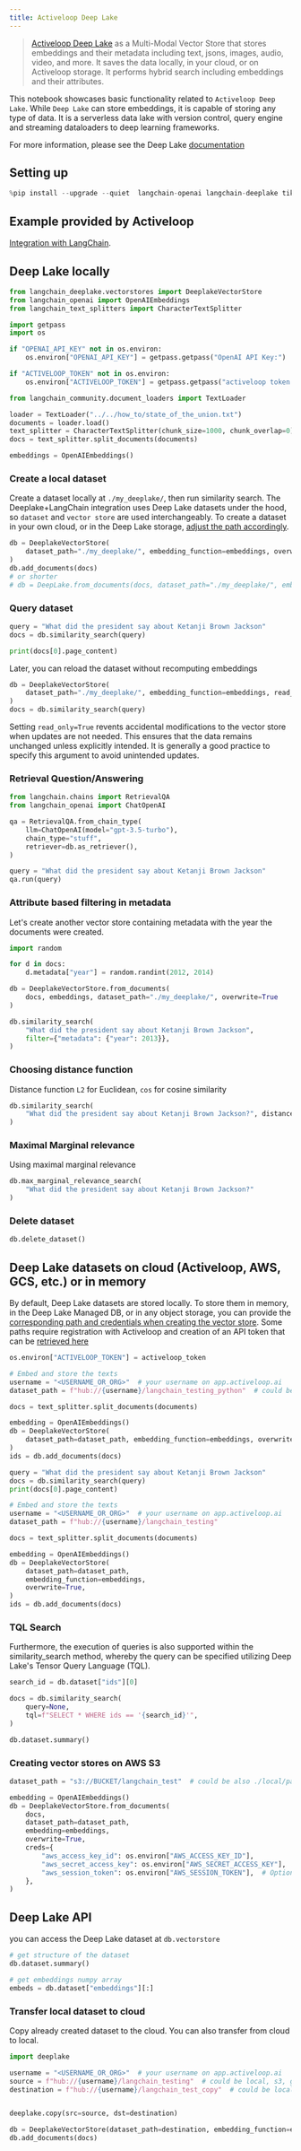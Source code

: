 ```yaml
---
title: Activeloop Deep Lake
---
```


>[Activeloop Deep Lake](https://docs.deeplake.ai/) as a Multi-Modal Vector Store that stores embeddings and their metadata including text, jsons, images, audio, video, and more. It saves the data locally, in your cloud, or on Activeloop storage. It performs hybrid search including embeddings and their attributes.

This notebook showcases basic functionality related to `Activeloop Deep Lake`. While `Deep Lake` can store embeddings, it is capable of storing any type of data. It is a serverless data lake with version control, query engine and streaming dataloaders to deep learning frameworks.  

For more information, please see the Deep Lake [documentation](https://docs.deeplake.ai/)

## Setting up


```python
%pip install --upgrade --quiet  langchain-openai langchain-deeplake tiktoken
```

## Example provided by Activeloop

[Integration with LangChain](https://docs.activeloop.ai/tutorials/vector-store/deep-lake-vector-store-in-langchain).


## Deep Lake locally


```python
from langchain_deeplake.vectorstores import DeeplakeVectorStore
from langchain_openai import OpenAIEmbeddings
from langchain_text_splitters import CharacterTextSplitter
```


```python
import getpass
import os

if "OPENAI_API_KEY" not in os.environ:
    os.environ["OPENAI_API_KEY"] = getpass.getpass("OpenAI API Key:")

if "ACTIVELOOP_TOKEN" not in os.environ:
    os.environ["ACTIVELOOP_TOKEN"] = getpass.getpass("activeloop token:")
```


```python
from langchain_community.document_loaders import TextLoader

loader = TextLoader("../../how_to/state_of_the_union.txt")
documents = loader.load()
text_splitter = CharacterTextSplitter(chunk_size=1000, chunk_overlap=0)
docs = text_splitter.split_documents(documents)

embeddings = OpenAIEmbeddings()
```

### Create a local dataset

Create a dataset locally at `./my_deeplake/`, then run similarity search. The Deeplake+LangChain integration uses Deep Lake datasets under the hood, so `dataset` and `vector store` are used interchangeably. To create a dataset in your own cloud, or in the Deep Lake storage, [adjust the path accordingly](https://docs.deeplake.ai/latest/getting-started/storage-and-creds/storage-options/).


```python
db = DeeplakeVectorStore(
    dataset_path="./my_deeplake/", embedding_function=embeddings, overwrite=True
)
db.add_documents(docs)
# or shorter
# db = DeepLake.from_documents(docs, dataset_path="./my_deeplake/", embedding_function=embeddings, overwrite=True)
```

### Query dataset


```python
query = "What did the president say about Ketanji Brown Jackson"
docs = db.similarity_search(query)
```


```python
print(docs[0].page_content)
```

Later, you can reload the dataset without recomputing embeddings


```python
db = DeeplakeVectorStore(
    dataset_path="./my_deeplake/", embedding_function=embeddings, read_only=True
)
docs = db.similarity_search(query)
```

Setting `read_only=True` revents accidental modifications to the vector store when updates are not needed. This ensures that the data remains unchanged unless explicitly intended. It is generally a good practice to specify this argument to avoid unintended updates.


### Retrieval Question/Answering


```python
from langchain.chains import RetrievalQA
from langchain_openai import ChatOpenAI

qa = RetrievalQA.from_chain_type(
    llm=ChatOpenAI(model="gpt-3.5-turbo"),
    chain_type="stuff",
    retriever=db.as_retriever(),
)
```


```python
query = "What did the president say about Ketanji Brown Jackson"
qa.run(query)
```

### Attribute based filtering in metadata

Let's create another vector store containing metadata with the year the documents were created.


```python
import random

for d in docs:
    d.metadata["year"] = random.randint(2012, 2014)

db = DeeplakeVectorStore.from_documents(
    docs, embeddings, dataset_path="./my_deeplake/", overwrite=True
)
```


```python
db.similarity_search(
    "What did the president say about Ketanji Brown Jackson",
    filter={"metadata": {"year": 2013}},
)
```

### Choosing distance function
Distance function `L2` for Euclidean, `cos` for cosine similarity



```python
db.similarity_search(
    "What did the president say about Ketanji Brown Jackson?", distance_metric="l2"
)
```

### Maximal Marginal relevance
Using maximal marginal relevance


```python
db.max_marginal_relevance_search(
    "What did the president say about Ketanji Brown Jackson?"
)
```

### Delete dataset


```python
db.delete_dataset()
```

## Deep Lake datasets on cloud (Activeloop, AWS, GCS, etc.) or in memory
By default, Deep Lake datasets are stored locally. To store them in memory, in the Deep Lake Managed DB, or in any object storage, you can provide the [corresponding path and credentials when creating the vector store](https://docs.deeplake.ai/latest/getting-started/storage-and-creds/storage-options/). Some paths require registration with Activeloop and creation of an API token that can be [retrieved here](https://app.activeloop.ai/)


```python
os.environ["ACTIVELOOP_TOKEN"] = activeloop_token
```


```python
# Embed and store the texts
username = "<USERNAME_OR_ORG>"  # your username on app.activeloop.ai
dataset_path = f"hub://{username}/langchain_testing_python"  # could be also ./local/path (much faster locally), s3://bucket/path/to/dataset, gcs://path/to/dataset, etc.

docs = text_splitter.split_documents(documents)

embedding = OpenAIEmbeddings()
db = DeeplakeVectorStore(
    dataset_path=dataset_path, embedding_function=embeddings, overwrite=True
)
ids = db.add_documents(docs)
```


```python
query = "What did the president say about Ketanji Brown Jackson"
docs = db.similarity_search(query)
print(docs[0].page_content)
```


```python
# Embed and store the texts
username = "<USERNAME_OR_ORG>"  # your username on app.activeloop.ai
dataset_path = f"hub://{username}/langchain_testing"

docs = text_splitter.split_documents(documents)

embedding = OpenAIEmbeddings()
db = DeeplakeVectorStore(
    dataset_path=dataset_path,
    embedding_function=embeddings,
    overwrite=True,
)
ids = db.add_documents(docs)
```

### TQL Search

Furthermore, the execution of queries is also supported within the similarity_search method, whereby the query can be specified utilizing Deep Lake's Tensor Query Language (TQL).


```python
search_id = db.dataset["ids"][0]
```


```python
docs = db.similarity_search(
    query=None,
    tql=f"SELECT * WHERE ids == '{search_id}'",
)
```


```python
db.dataset.summary()
```

### Creating vector stores on AWS S3


```python
dataset_path = "s3://BUCKET/langchain_test"  # could be also ./local/path (much faster locally), hub://bucket/path/to/dataset, gcs://path/to/dataset, etc.

embedding = OpenAIEmbeddings()
db = DeeplakeVectorStore.from_documents(
    docs,
    dataset_path=dataset_path,
    embedding=embeddings,
    overwrite=True,
    creds={
        "aws_access_key_id": os.environ["AWS_ACCESS_KEY_ID"],
        "aws_secret_access_key": os.environ["AWS_SECRET_ACCESS_KEY"],
        "aws_session_token": os.environ["AWS_SESSION_TOKEN"],  # Optional
    },
)
```

## Deep Lake API
you can access the Deep Lake  dataset at `db.vectorstore`


```python
# get structure of the dataset
db.dataset.summary()
```


```python
# get embeddings numpy array
embeds = db.dataset["embeddings"][:]
```

### Transfer local dataset to cloud
Copy already created dataset to the cloud. You can also transfer from cloud to local.


```python
import deeplake

username = "<USERNAME_OR_ORG>"  # your username on app.activeloop.ai
source = f"hub://{username}/langchain_testing"  # could be local, s3, gcs, etc.
destination = f"hub://{username}/langchain_test_copy"  # could be local, s3, gcs, etc.


deeplake.copy(src=source, dst=destination)
```


```python
db = DeeplakeVectorStore(dataset_path=destination, embedding_function=embeddings)
db.add_documents(docs)
```

